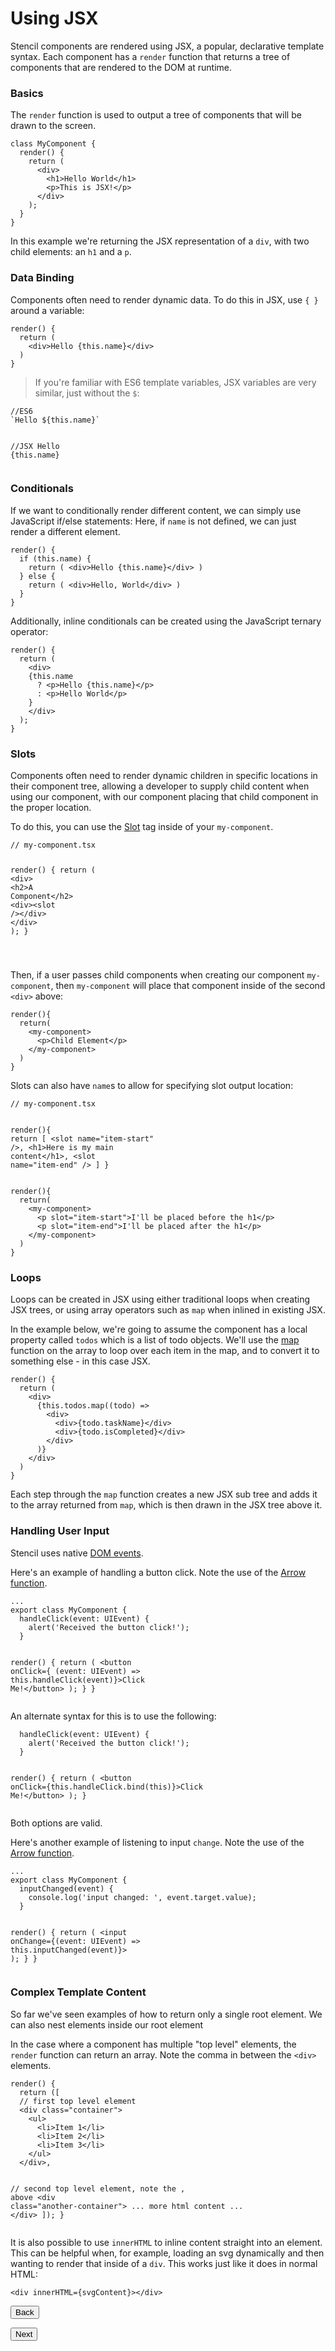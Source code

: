 <h1 id="using-jsx">Using JSX</h1>
<p>Stencil components are rendered using JSX, a popular, declarative template syntax. Each component has a <code>render</code> function that returns a tree of components that are rendered to the DOM at runtime.</p>
<h3 id="basics">Basics</h3>
<p>The <code>render</code> function is used to output a tree of components that will be drawn to the screen. </p>
<pre><code class="lang-typescript"><span class="hljs-class"><span class="hljs-keyword">class</span> <span class="hljs-title">MyComponent</span> </span>{
  render() {
    <span class="hljs-keyword">return</span> (
      <span class="xml"><span class="hljs-tag">&lt;<span class="hljs-name">div</span>&gt;</span>
        <span class="hljs-tag">&lt;<span class="hljs-name">h1</span>&gt;</span>Hello World<span class="hljs-tag">&lt;/<span class="hljs-name">h1</span>&gt;</span>
        <span class="hljs-tag">&lt;<span class="hljs-name">p</span>&gt;</span>This is JSX!<span class="hljs-tag">&lt;/<span class="hljs-name">p</span>&gt;</span>
      <span class="hljs-tag">&lt;/<span class="hljs-name">div</span>&gt;</span></span>
    );
  }
}
</code></pre>
<p>In this example we&#39;re returning the JSX representation of a <code>div</code>, with two child elements: an <code>h1</code> and a <code>p</code>. </p>
<h3 id="data-binding">Data Binding</h3>
<p>Components often need to render dynamic data. To do this in JSX, use <code>{ }</code> around a variable:</p>
<pre><code class="lang-typescript">render() {
<span class="hljs-built_in">  return</span> (
    &lt;<span class="hljs-keyword">div</span>&gt;Hello {this.<span class="hljs-built_in">name</span>}&lt;/<span class="hljs-keyword">div</span>&gt;
  )
}
</code></pre>
<blockquote>
<p>If you&#39;re familiar with ES6 template variables, JSX variables are very similar, just without the <code>$</code>:</p>
</blockquote>
<pre><code><span class="hljs-comment">//ES6</span>
<span class="hljs-string">`Hello <span class="hljs-subst">${<span class="hljs-keyword">this</span>.name}</span>`</span>

<span class="hljs-comment">//JSX</span>
Hello {<span class="hljs-keyword">this</span>.name}
</code></pre><h3 id="conditionals">Conditionals</h3>
<p>If we want to conditionally render different content, we can simply use JavaScript if/else statements:
Here, if <code>name</code> is not defined, we can just render a different element.</p>
<pre><code class="lang-jsx">render() {
  <span class="hljs-keyword">if</span> (<span class="hljs-keyword">this</span>.name) {
    <span class="hljs-keyword">return</span> ( <span class="xml"><span class="hljs-tag">&lt;<span class="hljs-name">div</span>&gt;</span>Hello {this.name}<span class="hljs-tag">&lt;/<span class="hljs-name">div</span>&gt;</span></span> )
  } <span class="hljs-keyword">else</span> {
    <span class="hljs-keyword">return</span> ( <span class="xml"><span class="hljs-tag">&lt;<span class="hljs-name">div</span>&gt;</span>Hello, World<span class="hljs-tag">&lt;/<span class="hljs-name">div</span>&gt;</span></span> )
  }
}
</code></pre>
<p>Additionally, inline conditionals can be created using the JavaScript ternary operator:</p>
<pre><code class="lang-jsx">render() {
  <span class="hljs-keyword">return</span> (
    <span class="xml"><span class="hljs-tag">&lt;<span class="hljs-name">div</span>&gt;</span>
    {this.name
      ? <span class="hljs-tag">&lt;<span class="hljs-name">p</span>&gt;</span>Hello {this.name}<span class="hljs-tag">&lt;/<span class="hljs-name">p</span>&gt;</span>
      : <span class="hljs-tag">&lt;<span class="hljs-name">p</span>&gt;</span>Hello World<span class="hljs-tag">&lt;/<span class="hljs-name">p</span>&gt;</span>
    }
    <span class="hljs-tag">&lt;/<span class="hljs-name">div</span>&gt;</span></span>
  );
}
</code></pre>
<h3 id="slots">Slots</h3>
<p>Components often need to render dynamic children in specific locations in their component tree, allowing a developer to supply child content when using our component, with our component placing that child component in the proper location.</p>
<p>To do this, you can use the <a href="https://developer.mozilla.org/en-US/docs/Web/HTML/Element/slot">Slot</a> tag inside of your <code>my-component</code>.</p>
<pre><code class="lang-jsx"><span class="hljs-comment">// my-component.tsx</span>

render() {
  <span class="hljs-keyword">return</span> (
    <span class="xml"><span class="hljs-tag">&lt;<span class="hljs-name">div</span>&gt;</span>
      <span class="hljs-tag">&lt;<span class="hljs-name">h2</span>&gt;</span>A Component<span class="hljs-tag">&lt;/<span class="hljs-name">h2</span>&gt;</span>
      <span class="hljs-tag">&lt;<span class="hljs-name">div</span>&gt;</span><span class="hljs-tag">&lt;<span class="hljs-name">slot</span> /&gt;</span><span class="hljs-tag">&lt;/<span class="hljs-name">div</span>&gt;</span>
    <span class="hljs-tag">&lt;/<span class="hljs-name">div</span>&gt;</span></span>
  );
}

</code></pre>
<p>Then, if a user passes child components when creating our component <code>my-component</code>, then <code>my-component</code> will place that
component inside of the second <code>&lt;div&gt;</code> above:</p>
<pre><code class="lang-jsx">render(){
  <span class="hljs-keyword">return</span>(
    <span class="xml"><span class="hljs-tag">&lt;<span class="hljs-name">my-component</span>&gt;</span>
      <span class="hljs-tag">&lt;<span class="hljs-name">p</span>&gt;</span>Child Element<span class="hljs-tag">&lt;/<span class="hljs-name">p</span>&gt;</span>
    <span class="hljs-tag">&lt;/<span class="hljs-name">my-component</span>&gt;</span>
  )
}</span>
</code></pre>
<p>Slots can also have <code>name</code>s to allow for specifying slot output location:</p>
<pre><code class="lang-jsx"><span class="hljs-comment">// my-component.tsx</span>

<span class="hljs-function"><span class="hljs-title">render</span><span class="hljs-params">()</span></span>{
  return [
    &lt;slot name=<span class="hljs-string">"item-start"</span> /&gt;,
    &lt;h1&gt;Here is my main <span class="hljs-attribute">content</span>&lt;/h1&gt;,
    &lt;slot name=<span class="hljs-string">"item-end"</span> /&gt;
  ]
}
</code></pre>
<pre><code class="lang-jsx">render(){
  <span class="hljs-keyword">return</span>(
    <span class="xml"><span class="hljs-tag">&lt;<span class="hljs-name">my-component</span>&gt;</span>
      <span class="hljs-tag">&lt;<span class="hljs-name">p</span> <span class="hljs-attr">slot</span>=<span class="hljs-string">"item-start"</span>&gt;</span>I'll be placed before the h1<span class="hljs-tag">&lt;/<span class="hljs-name">p</span>&gt;</span>
      <span class="hljs-tag">&lt;<span class="hljs-name">p</span> <span class="hljs-attr">slot</span>=<span class="hljs-string">"item-end"</span>&gt;</span>I'll be placed after the h1<span class="hljs-tag">&lt;/<span class="hljs-name">p</span>&gt;</span>
    <span class="hljs-tag">&lt;/<span class="hljs-name">my-component</span>&gt;</span>
  )
}</span>
</code></pre>
<h3 id="loops">Loops</h3>
<p>Loops can be created in JSX using either traditional loops when creating JSX trees, or using array operators such as <code>map</code> when inlined in existing JSX.</p>
<p>In the example below, we&#39;re going to assume the component has a local property called <code>todos</code> which is a list of todo objects. We&#39;ll use the <a href="https://developer.mozilla.org/en-US/docs/Web/JavaScript/Reference/Global_Objects/Array/map">map</a> function on the array to loop over each item in the map, and to convert it to something else - in this case JSX.</p>
<pre><code class="lang-jsx">render() {
  <span class="hljs-keyword">return</span> (
    &lt;<span class="hljs-keyword">div</span>&gt;
      {<span class="hljs-keyword">this</span>.todos.map((todo) =&gt; 
        &lt;<span class="hljs-keyword">div</span>&gt;
          &lt;<span class="hljs-keyword">div</span>&gt;{todo.taskName}&lt;/<span class="hljs-keyword">div</span>&gt;
          &lt;<span class="hljs-keyword">div</span>&gt;{todo.isCompleted}&lt;/<span class="hljs-keyword">div</span>&gt;
        &lt;/<span class="hljs-keyword">div</span>&gt;
      )}
    &lt;/<span class="hljs-keyword">div</span>&gt;
  )
}
</code></pre>
<p>Each step through the <code>map</code> function creates a new JSX sub tree and adds it to the array returned from <code>map</code>, which is then drawn in the JSX tree above it.</p>
<h3 id="handling-user-input">Handling User Input</h3>
<p>Stencil uses native <a href="https://developer.mozilla.org/en-US/docs/Web/Events">DOM events</a>.</p>
<p>Here&#39;s an example of handling a button click. Note the use of the <a href="https://developer.mozilla.org/en-US/docs/Web/JavaScript/Reference/Functions/Arrow_functions">Arrow function</a>.</p>
<pre><code class="lang-jsx">...
export <span class="hljs-keyword">class</span> <span class="hljs-title">MyComponent</span> {
  handleClick(<span class="hljs-keyword">event</span>: UIEvent) {
    alert(<span class="hljs-string">'Received the button click!'</span>);
  }

  render() {
    <span class="hljs-keyword">return</span> (
      &lt;button onClick={ (<span class="hljs-keyword">event</span>: UIEvent) =&gt; <span class="hljs-keyword">this</span>.handleClick(<span class="hljs-keyword">event</span>)}&gt;Click Me!&lt;/button&gt;
    );
  }
}
</code></pre>
<p>An alternate syntax for this is to use the following:</p>
<pre><code class="lang-jsx">  handleClick(event: UIEvent) {
    alert(<span class="hljs-string">'Received the button click!'</span>);
  }

  render() {
    <span class="hljs-keyword">return</span> (
      &lt;button onClick={<span class="hljs-keyword">this</span>.handleClick.bind(<span class="hljs-keyword">this</span>)}&gt;Click Me!&lt;/button&gt;
    );
  }
</code></pre>
<p>Both options are valid.</p>
<p>Here&#39;s another example of listening to input <code>change</code>. Note the use of the <a href="https://developer.mozilla.org/en-US/docs/Web/JavaScript/Reference/Functions/Arrow_functions">Arrow function</a>.</p>
<pre><code class="lang-jsx">...
export <span class="hljs-keyword">class</span> <span class="hljs-title">MyComponent</span> {
  inputChanged(<span class="hljs-keyword">event</span>) {
    console.log(<span class="hljs-string">'input changed: '</span>, <span class="hljs-keyword">event</span>.target.<span class="hljs-keyword">value</span>);
  }

  render() {
    <span class="hljs-keyword">return</span> (
      &lt;input onChange={(<span class="hljs-keyword">event</span>: UIEvent) =&gt; <span class="hljs-keyword">this</span>.inputChanged(<span class="hljs-keyword">event</span>)}&gt;
    );
  }
}
</code></pre>
<h3 id="complex-template-content">Complex Template Content</h3>
<p>So far we&#39;ve seen examples of how to return only a single root element. We can also nest elements inside our root element </p>
<p>In the case where a component has multiple &quot;top level&quot; elements, the <code>render</code> function can return an array.
Note the comma in between the <code>&lt;div&gt;</code> elements.</p>
<pre><code class="lang-jsx">render() {
  return ([
  <span class="hljs-comment">// first top level element</span>
  <span class="hljs-params">&lt;div class="container"&gt;</span>
    <span class="hljs-params">&lt;ul&gt;</span>
      <span class="hljs-params">&lt;li&gt;</span>Item <span class="hljs-number">1</span><span class="hljs-params">&lt;/li&gt;</span>
      <span class="hljs-params">&lt;li&gt;</span>Item <span class="hljs-number">2</span><span class="hljs-params">&lt;/li&gt;</span>
      <span class="hljs-params">&lt;li&gt;</span>Item <span class="hljs-number">3</span><span class="hljs-params">&lt;/li&gt;</span>
    <span class="hljs-params">&lt;/ul&gt;</span>
  <span class="hljs-params">&lt;/div&gt;</span>,

  <span class="hljs-comment">// second top level element, note the , above</span>
  <span class="hljs-params">&lt;div class="another-container"&gt;</span>
    ... more html content ...
  <span class="hljs-params">&lt;/div&gt;</span>
  ]);
}
</code></pre>
<p>It is also possible to use <code>innerHTML</code> to inline content straight into an element. This can be helpful when, for example, loading an svg dynamically and then wanting to render that inside of a <code>div</code>. This works just like it does in normal HTML:</p>
<pre><code class="lang-jsx"><span class="hljs-tag">&lt;<span class="hljs-name">div</span> <span class="hljs-attr">innerHTML</span>=<span class="hljs-string">{svgContent}</span>&gt;</span><span class="hljs-tag">&lt;/<span class="hljs-name">div</span>&gt;</span>
</code></pre>
<p><stencil-route-link url="/docs/my-first-component" router="#router" custom="true">
  <button class="backButton">
    Back
  </button>
</stencil-route-link></p>
<p><stencil-route-link url="/docs/decorators" custom="true">
  <button class="nextButton">
    Next
  </button>
</stencil-route-link></p>

